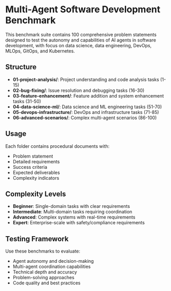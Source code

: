 # Multi-Agent Software Development Benchmark

This benchmark suite contains 100 comprehensive problem statements designed to test the autonomy and capabilities of AI agents in software development, with focus on data science, data engineering, DevOps, MLOps, GitOps, and Kubernetes.

## Structure

- **01-project-analysis/**: Project understanding and code analysis tasks (1-15)
- **02-bug-fixing/**: Issue resolution and debugging tasks (16-30)  
- **03-feature-enhancement/**: Feature addition and system enhancement tasks (31-50)
- **04-data-science-ml/**: Data science and ML engineering tasks (51-70)
- **05-devops-infrastructure/**: DevOps and infrastructure tasks (71-85)
- **06-advanced-scenarios/**: Complex multi-agent scenarios (86-100)

## Usage

Each folder contains procedural documents with:
- Problem statement
- Detailed requirements
- Success criteria
- Expected deliverables
- Complexity indicators

## Complexity Levels

- **Beginner**: Single-domain tasks with clear requirements
- **Intermediate**: Multi-domain tasks requiring coordination
- **Advanced**: Complex systems with real-time requirements
- **Expert**: Enterprise-scale with safety/compliance requirements

## Testing Framework

Use these benchmarks to evaluate:
- Agent autonomy and decision-making
- Multi-agent coordination capabilities
- Technical depth and accuracy
- Problem-solving approaches
- Code quality and best practices
